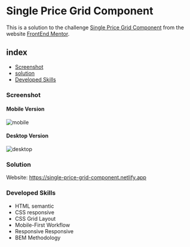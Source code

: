 # Single Price Grid Component

This is a solution to the challenge [Single Price Grid Component](https://www.frontendmentor.io/challenges/single-price-grid-component-5ce41129d0ff452fec5abbbc) from the website [FrontEnd Mentor](https://www.frontendmentor.io/home).

## index
- [Screenshot](#screenshot)
- [solution](#solution)
- [Developed Skills](#developed-skills)

### Screenshot
#### Mobile Version
![mobile](https://user-images.githubusercontent.com/93809764/170854224-bc172f05-5dec-4531-a041-7f54a5bd152a.png)

#### Desktop Version
![desktop](https://user-images.githubusercontent.com/93809764/170854222-8db79196-bb7a-421f-8406-bc5ce0936536.png)

### Solution
Website: https://single-price-grid-component.netlify.app

### Developed Skills
- HTML semantic
- CSS responsive 
- CSS Grid Layout
- Mobile-First Workflow
- Responsive Responsive 
- BEM Methodology
